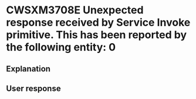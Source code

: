 # CWSXM3708E Unexpected response received by Service Invoke primitive. This has been reported by the following entity: 0

## Explanation

## User response